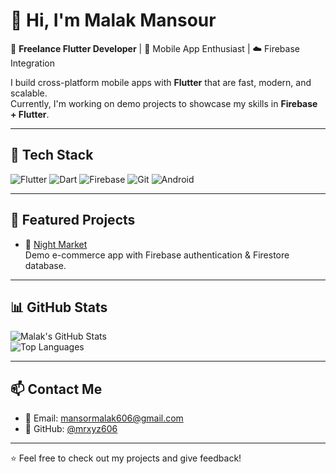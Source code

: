# 👋 Hi, I'm Malak Mansour

🚀 **Freelance Flutter Developer** | 📱 Mobile App Enthusiast | ☁️ Firebase Integration

I build cross-platform mobile apps with **Flutter** that are fast, modern, and scalable.  
Currently, I'm working on demo projects to showcase my skills in **Firebase + Flutter**.

---

## 🔧 Tech Stack
![Flutter](https://img.shields.io/badge/Flutter-02569B?style=for-the-badge&logo=flutter&logoColor=white)
![Dart](https://img.shields.io/badge/Dart-0175C2?style=for-the-badge&logo=dart&logoColor=white)
![Firebase](https://img.shields.io/badge/Firebase-FFCA28?style=for-the-badge&logo=firebase&logoColor=black)
![Git](https://img.shields.io/badge/Git-F05032?style=for-the-badge&logo=git&logoColor=white)
![Android](https://img.shields.io/badge/Android-3DDC84?style=for-the-badge&logo=android&logoColor=white)

---

## 📂 Featured Projects
- 🌙 [Night Market](https://github.com/mrxyz606/night-market)  
  Demo e-commerce app with Firebase authentication & Firestore database.  

---

## 📊 GitHub Stats
![Malak's GitHub Stats](https://github-readme-stats.vercel.app/api?username=mrxyz606&show_icons=true&theme=tokyonight)  
![Top Languages](https://github-readme-stats.vercel.app/api/top-langs/?username=mrxyz606&layout=compact&theme=tokyonight)

---

## 📫 Contact Me
- 📧 Email: [mansormalak606@gmail.com](mailto:mansormalak606@gmail.com)  
- 🔗 GitHub: [@mrxyz606](https://github.com/mrxyz606)  

---

⭐️ Feel free to check out my projects and give feedback!
